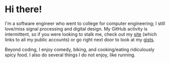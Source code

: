 # Hi there!

I'm a software engineer who went to college for computer engineering; I still
love/miss signal processing and digital design. My GitHub activity is
intermittent, so if you were looking to stalk me, check out my
[site](https://www.rajats.site) (which links to all my public accounts) or go
right next door to look at my [gists](https://gist.github.com/rajatscode).

Beyond coding, I enjoy comedy, biking, and cooking/eating ridiculously
spicy food. I also do several things I do not enjoy, like running.
